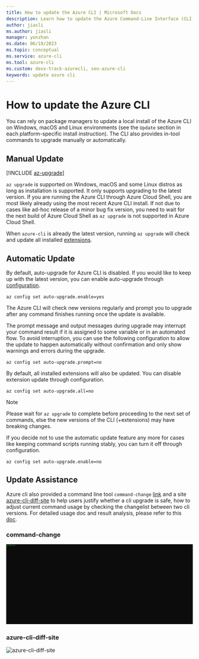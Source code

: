 ```yaml
---
title: How to update the Azure CLI | Microsoft Docs
description: Learn how to update the Azure Command-Line Interface (CLI) by performing a manual update or enabling auto-upgrade for the CLI.
author: jiasli
ms.author: jiasli
manager: yonzhan
ms.date: 06/19/2023
ms.topic: conceptual
ms.service: azure-cli
ms.tool: azure-cli 
ms.custom: devx-track-azurecli, seo-azure-cli
keywords: update azure cli
---
```


# How to update the Azure CLI

You can rely on package managers to update a local install of the Azure CLI on Windows, macOS and Linux environments (see the `Update` section in each platform-specific install instruction). The CLI also provides in-tool commands to upgrade manually or automatically.

## Manual Update
[!INCLUDE [az-upgrade](includes/az-upgrade.md)]

`az upgrade` is supported on Windows, macOS and some Linux distros as long as installation is supported. It only supports upgrading to the latest version. If you are running the Azure CLI through Azure Cloud Shell, you are most likely already using the most recent Azure CLI install. If not due to cases like ad-hoc release of a minor bug fix version, you need to wait for the next build of Azure Cloud Shell as `az upgrade` is not supported in Azure Cloud Shell.

When `azure-cli` is already the latest version, running `az upgrade` will check and update all installed [extensions](azure-cli-extensions-overview.md).

## Automatic Update

By default, auto-upgrade for Azure CLI is disabled. If you would like to keep up with the latest version, you can enable auto-upgrade through [configuration](../latest/docs-ref-autogen/config.yml).

```azurecli
az config set auto-upgrade.enable=yes
```

The Azure CLI will check new versions regularly and prompt you to upgrade after any command finishes running once the update is available.

The prompt message and output messages during upgrade may interrupt your command result if it is assigned to some variable or in an automated flow. To avoid interruption, you can use the following configuration to allow the update to happen automatically without confirmation and only show warnings and errors during the upgrade.

```azurecli
az config set auto-upgrade.prompt=no
```

By default, all installed extensions will also be updated. You can disable extension update through configuration.

```azurecli
az config set auto-upgrade.all=no
```

> [!NOTE]
> Please wait for `az upgrade` to complete before proceeding to the next set of commands, else the new versions of the CLI (+extensions) may have breaking changes.

If you decide not to use the automatic update feature any more for cases like keeping command scripts running stably, you can turn it off through configuration.
```azurecli
az config set auto-upgrade.enable=no
```
## Update Assistance

Azure cli also provided a command line tool `command-change` [link](https://github.com/Azure/azure-cli-extensions/blob/main/src/command-change/README.md) and a site [azure-cli-diff-site](https://azure-cli-diff-site.azurewebsites.net/) to help users justify whether a cli upgrade is safe, how to adjust current command usage by checking the changelist between two cli versions. For detailed usage doc and result analysis, please refer to this [doc](https://github.com/Azure/azure-cli/blob/17d0b0ecb6ab4cedeca04d1a0cedcebad58ae227/doc/breaking_change_detection_guidelines.md).

### command-change

![command-change](media/command-change.gif)

### azure-cli-diff-site

![azure-cli-diff-site](media/azure-cli-diff-site.gif)
